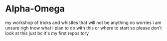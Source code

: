 # Alpha-Omega
my workshop of tricks and whistles that will not be anything no worries
i am unsure righ tnow what i plan to do with this or where to start so please don't look at this just bc it's my first repository